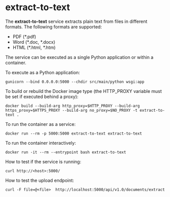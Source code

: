 # extract-to-text

The **extract-to-text** service extracts plain text from files in different formats. The following formats are supported:

* PDF (*.pdf)
* Word (*.doc, *.docx)
* HTML (*.html, *.htm)

The service can be executed as a single Python application or within a container.

To execute as a Python application:

    gunicorn --bind 0.0.0.0:5000 --chdir src/main/python wsgi:app

To build or rebuild the Docker image type (the HTTP_PROXY variable must be set if executed behind a proxy):

    docker build --build-arg http_proxy=$HTTP_PROXY --build-arg https_proxy=$HTTPS_PROXY --build-arg no_proxy=$NO_PROXY -t extract-to-text .

To run the container as a service:

    docker run --rm -p 5000:5000 extract-to-text extract-to-text
 
To run the container interactively:

    docker run -it --rm --entrypoint bash extract-to-text

How to test if the service is running:

    curl http://<host>:5000/

How to test the upload endpoint:

    curl -F file=@<file>  http://localhost:5000/api/v1.0/documents/extract